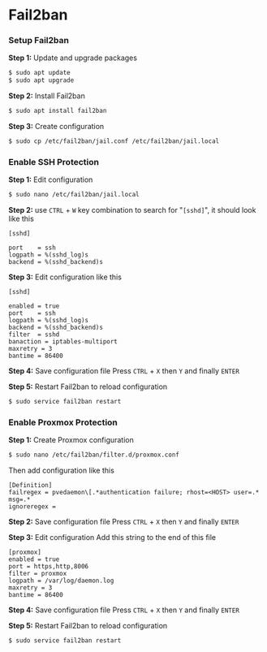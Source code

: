 # Fail2ban

### Setup Fail2ban

**Step 1:** Update and upgrade packages

```bash
$ sudo apt update
$ sudo apt upgrade
```

**Step 2:** Install Fail2ban

```bash
$ sudo apt install fail2ban
```

**Step 3:** Create configuration

```bash
$ sudo cp /etc/fail2ban/jail.conf /etc/fail2ban/jail.local
```

### Enable SSH Protection

**Step 1:** Edit configuration

```bash
$ sudo nano /etc/fail2ban/jail.local
```

**Step 2:** use `CTRL` + `W` key combination to search for "`[sshd]`", it should look like this

```properties
[sshd]

port    = ssh
logpath = %(sshd_log)s
backend = %(sshd_backend)s
```

**Step 3:** Edit configuration like this

```properties
[sshd]

enabled = true
port    = ssh
logpath = %(sshd_log)s
backend = %(sshd_backend)s
filter  = sshd
banaction = iptables-multiport
maxretry = 3
bantime = 86400
```

**Step 4:** Save configuration file
Press `CTRL` + `X` then `Y` and finally `ENTER`

**Step 5:** Restart Fail2ban to reload configuration

```bash
$ sudo service fail2ban restart
```

### Enable Proxmox Protection

**Step 1:** Create Proxmox configuration

```bash
$ sudo nano /etc/fail2ban/filter.d/proxmox.conf
```

Then add configuration like this

```properties
[Definition]
failregex = pvedaemon\[.*authentication failure; rhost=<HOST> user=.* msg=.*
ignoreregex =
```

**Step 2:** Save configuration file
Press `CTRL` + `X` then `Y` and finally `ENTER`

**Step 3:** Edit configuration
Add this string to the end of this file

```properties
[proxmox]
enabled = true
port = https,http,8006
filter = proxmox
logpath = /var/log/daemon.log
maxretry = 3
bantime = 86400
```

**Step 4:** Save configuration file
Press `CTRL` + `X` then `Y` and finally `ENTER`

**Step 5:** Restart Fail2ban to reload configuration

```bash
$ sudo service fail2ban restart
```
